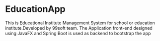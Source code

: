 # EducationApp
This is Educational Institute Management System for school or education institute.Developed by 99soft team. The Application front-end designed using JavaFX and Spring Boot is used as backend to bootstrap the app
